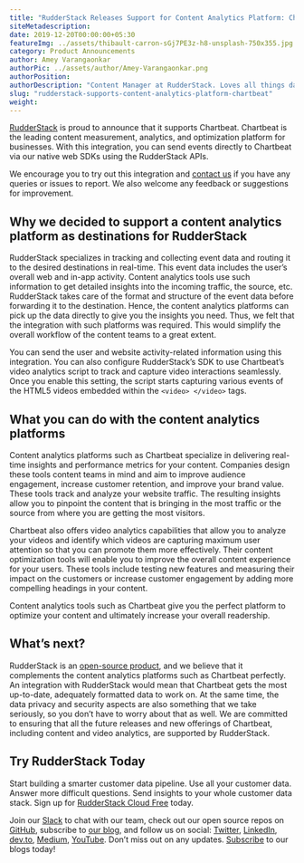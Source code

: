 ```yaml
---
title: "RudderStack Releases Support for Content Analytics Platform: Chartbeat"
siteMetadescription:
date: 2019-12-20T00:00:00+05:30
featureImg: ../assets/thibault-carron-sGj7PE3z-h8-unsplash-750x355.jpg
category: Product Announcements
author: Amey Varangaonkar
authorPic: ../assets/author/Amey-Varangaonkar.png
authorPosition: 
authorDescription: "Content Manager at RudderStack. Loves all things data. Manchester United, music, and sci-fi fan, among other things."
slug: "rudderstack-supports-content-analytics-platform-chartbeat"
weight: 
---
```

[RudderStack](https://rudderstack.com/) is proud to announce that it supports Chartbeat. Chartbeat is the leading content measurement, analytics, and optimization platform for businesses. With this integration, you can send events directly to Chartbeat via our native web SDKs using the RudderStack APIs.

We encourage you to try out this integration and [contact us](https://sso.secureserver.net/?realm=pass&app=ox&saas=0&region=am2) if you have any queries or issues to report. We also welcome any feedback or suggestions for improvement.  

**Why we decided to support a content analytics platform as destinations for RudderStack**
------------------------------------------------------------------------------------------

RudderStack specializes in tracking and collecting event data and routing it to the desired destinations in real-time. This event data includes the user’s overall web and in-app activity. Content analytics tools use such information to get detailed insights into the incoming traffic, the source, etc. RudderStack takes care of the format and structure of the event data before forwarding it to the destination. Hence, the content analytics platforms can pick up the data directly to give you the insights you need. Thus, we felt that the integration with such platforms was required. This would simplify the overall workflow of the content teams to a great extent.  

You can send the user and website activity-related information using this integration. You can also configure RudderStack’s SDK to use Chartbeat’s video analytics script to track and capture video interactions seamlessly. Once you enable this setting, the script starts capturing various events of the HTML5 videos embedded within the `<video> </video>` tags.  

**What you can do with the content analytics platforms**
--------------------------------------------------------

Content analytics platforms such as Chartbeat specialize in delivering real-time insights and performance metrics for your content. Companies design these tools content teams in mind and aim to improve audience engagement, increase customer retention, and improve your brand value. These tools track and analyze your website traffic. The resulting insights allow you to pinpoint the content that is bringing in the most traffic or the source from where you are getting the most visitors.  

Chartbeat also offers video analytics capabilities that allow you to analyze your videos and identify which videos are capturing maximum user attention so that you can promote them more effectively. Their content optimization tools will enable you to improve the overall content experience for your users. These tools include testing new features and measuring their impact on the customers or increase customer engagement by adding more compelling headings in your content.  

Content analytics tools such as Chartbeat give you the perfect platform to optimize your content and ultimately increase your overall readership.  

**What’s next?**
----------------

RudderStack is an [open-source product](https://github.com/rudderlabs/rudder-server), and we believe that it complements the content analytics platforms such as Chartbeat perfectly. An integration with RudderStack would mean that Chartbeat gets the most up-to-date, adequately formatted data to work on. At the same time, the data privacy and security aspects are also something that we take seriously, so you don’t have to worry about that as well. We are committed to ensuring that all the future releases and new offerings of Chartbeat, including content and video analytics, are supported by RudderStack.  


## Try RudderStack Today

Start building a smarter customer data pipeline. Use all your customer data. Answer more difficult questions. Send insights to your whole customer data stack. Sign up for [RudderStack Cloud Free](https://app.rudderlabs.com/signup?type=freetrial) today.

Join our [Slack](https://resources.rudderstack.com/join-rudderstack-slack) to chat with our team, check out our open source repos on [GitHub](https://github.com/rudderlabs), subscribe to [our blog](https://rudderstack.com/blog/), and follow us on social: [Twitter](https://twitter.com/RudderStack), [LinkedIn](https://www.linkedin.com/company/rudderlabs/), [dev.to](https://dev.to/rudderstack), [Medium](https://rudderstack.medium.com/), [YouTube](https://www.youtube.com/channel/UCgV-B77bV_-LOmKYHw8jvBw). Don’t miss out on any updates. [Subscribe](https://rudderstack.com/blog/) to our blogs today!